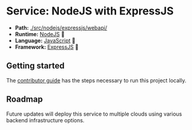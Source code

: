 # Service: NodeJS with ExpressJS

- **Path:** [./src/nodejs/expressjs/webapi/](https://github.com/ericis/hello-cloud/tree/main/src/nodejs/expressjs/webapi)
- **Runtime:** [NodeJS](https://nodejs.org/) 🔗
- **Language:** [JavaScript](https://javascript.info/) 🔗
- **Framework:** [ExpressJS](https://expressjs.com/) 🔗

## Getting started

The [contributor guide](../contribute.md) has the steps necessary to run this project locally.

## Roadmap

Future updates will deploy this service to multiple clouds using various backend infrastructure options.
